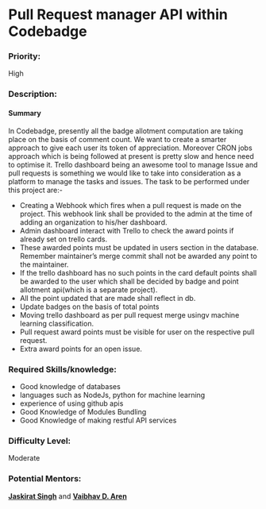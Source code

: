 # Pull Request manager API  within Codebadge

### **Priority:**

High

### **Description:**

#### **Summary**

In Codebadge, presently all the badge allotment computation are taking place on the basis of comment count. We want to create a smarter approach to give each user its token of appreciation. Moreover CRON jobs approach which is being followed at present is pretty slow and hence need to optimise it. Trello dashboard being an awesome tool to manage Issue and pull requests is something we would like to take into consideration as a platform to manage the tasks and issues. The task to be performed under this project are:-

* Creating a Webhook which fires when a pull request is made on the project. This webhook link shall be provided to the admin at the time of adding an organization to his/her dashboard.
* Admin dashboard interact with Trello to check the award points if already set on trello cards.
* These awarded points must be updated in users section in the database. Remember maintainer’s merge commit shall not be awarded any point to the maintainer.
* If the trello dashboard has no such points in the card default points shall be awarded to the user which shall be decided by badge and point allotment api\(which is a separate project\).
* All the point updated that are made shall reflect in db.
* Update badges on the basis of total points
* Moving trello dashboard as per pull request merge usingv machine learning classification.
* Pull request award points must be visible for user on the respective pull request.
* Extra award points for an open issue.

### **Required Skills/knowledge:**

* Good knowledge of databases
* languages such as NodeJs, python for machine learning
* experience of using github apis
* Good Knowledge of Modules Bundling
* Good Knowledge of making restful API services

### **Difficulty Level:** 

Moderate

### **Potential Mentors:**

[**Jaskirat Singh**](https://github.com/jaskirat2000) and [**Vaibhav D. Aren**](https://github.com/vaibhavdaren)

